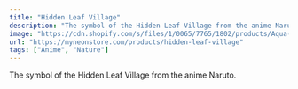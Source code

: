 ```yaml
---
title: "Hidden Leaf Village"
description: "The symbol of the Hidden Leaf Village from the anime Naruto."
image: "https://cdn.shopify.com/s/files/1/0065/7765/1802/products/Aqua-hiddenleaf_jpg.jpg?v=1652846921"
url: "https://myneonstore.com/products/hidden-leaf-village"
tags: ["Anime", "Nature"]
---
```


The symbol of the Hidden Leaf Village from the anime Naruto.